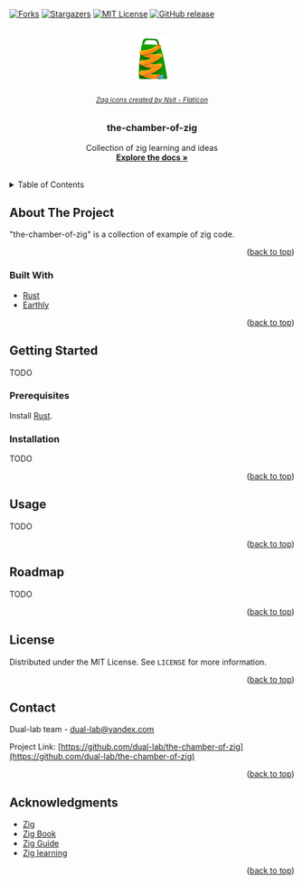 <div id="top"></div>

[![Forks][forks-shield]][forks-url]
[![Stargazers][stars-shield]][stars-url]
[![MIT License][license-shield]][license-url]
[![GitHub release][version-shield]][version-url]


<!-- PROJECT LOGO -->
<br />
<div align="center">
  <a href="https://github.com/dual-lab/the-chamber-of-zig">
    <img src="water.png" alt="Logo" width="80" height="80">
  </a>
  <h6>
    <small>
            <a href="https://www.flaticon.com/free-icons/zag" title="zag icons">Zag icons created by Nsit - Flaticon</a>
    </small>
  </h6>

<h3 align="center">the-chamber-of-zig</h3>

  <p align="center">
    Collection of zig learning and ideas
    <br />
    <a href="https://github.com/dual-lab/the-chamber-of-zig"><strong>Explore the docs »</strong></a>
    <br />
    <br />
  </p>
</div>


<!-- TABLE OF CONTENTS -->
<details>
  <summary>Table of Contents</summary>
  <ol>
    <li>
      <a href="#about-the-project">About The Project</a>
      <ul>
        <li><a href="#built-with">Built With</a></li>
      </ul>
    </li>
    <li>
      <a href="#getting-started">Getting Started</a>
      <ul>
        <li><a href="#prerequisites">Prerequisites</a></li>
        <li><a href="#installation">Installation</a></li>
      </ul>
    </li>
    <li><a href="#roadmap">Roadmap</a></li>
    <li><a href="#license">License</a></li>
    <li><a href="#contact">Contact</a></li>
    <li><a href="#acknowledgments">Acknowledgments</a></li>
  </ol>
</details>



<!-- ABOUT THE PROJECT -->
## About The Project

<!-- [![Product Name Screen Shot][product-screenshot]](https://example.com) -->

"the-chamber-of-zig" is a collection of example of zig code.

<p align="right">(<a href="#top">back to top</a>)</p>



### Built With

* [Rust](https://www.zig-lang.org/)
* [Earthly](https://docs.earthly.dev/)


<p align="right">(<a href="#top">back to top</a>)</p>



<!-- GETTING STARTED -->
## Getting Started

TODO

### Prerequisites

Install  [Rust](https://www.zig-lang.org/).

### Installation

TODO

<p align="right">(<a href="#top">back to top</a>)</p>



<!-- USAGE EXAMPLES -->
## Usage

TODO

<p align="right">(<a href="#top">back to top</a>)</p>



<!-- ROADMAP -->
## Roadmap

TODO

<p align="right">(<a href="#top">back to top</a>)</p>


<!-- LICENSE -->
## License

Distributed under the MIT License. See `LICENSE` for more information.

<p align="right">(<a href="#top">back to top</a>)</p>



<!-- CONTACT -->
## Contact

Dual-lab team - dual-lab@yandex.com

Project Link: [https://github.com/dual-lab/the-chamber-of-zig](https://github.com/dual-lab/the-chamber-of-zig)

<p align="right">(<a href="#top">back to top</a>)</p>



<!-- ACKNOWLEDGMENTS -->
## Acknowledgments

* [Zig](https://ziglang.org/)
* [Zig Book](https://pedropark99.github.io/zig-book/)
* [Zig Guide](https://zig.guide/)
* [Zig learning](https://www.openmymind.net/learning_zig/)

<p align="right">(<a href="#top">back to top</a>)</p>



<!-- MARKDOWN LINKS & IMAGES -->
<!-- https://www.markdownguide.org/basic-syntax/#reference-style-links -->
[forks-shield]: https://img.shields.io/github/forks/dual-lab/the-chamber-of-zig.svg?style=for-the-badge
[forks-url]: https://github.com/dual-lab/the-chamber-of-zig/network/members
[stars-shield]: https://img.shields.io/github/stars/dual-lab/the-chamber-of-zig.svg?style=for-the-badge
[stars-url]: https://github.com/dual-lab/the-chamber-of-zig/stargazers
[license-shield]: https://img.shields.io/github/license/dual-lab/the-chamber-of-zig.svg?style=for-the-badge
[license-url]: https://github.com/dual-lab/the-chamber-of-zig/blob/master/LICENSE
[product-screenshot]: images/screenshot.png
[version-shield]: https://img.shields.io/github/v/release/dual-lab/the-chamber-of-zig?include_prereleases&sort=semver&style=for-the-badge
[version-url]: https://github.com/dual-lab/the-chamber-of-zig/releases
